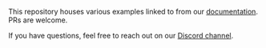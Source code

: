 This repository houses various examples linked to from our [documentation](https://xata.io/docs). PRs are welcome.

If you have questions, feel free to reach out on our [Discord channel](xata.io/discord).
